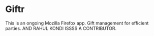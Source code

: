 Giftr
=====

This is an ongoing Mozilla Firefox app. Gift management for efficient parties. 
AND RAHUL KONDI ISSSS A CONTRIBUTOR.
